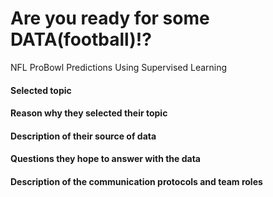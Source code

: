 # Are you ready for some DATA(football)!?
NFL ProBowl Predictions Using Supervised Learning

#### Selected topic 
#### Reason why they selected their topic
#### Description of their source of data
#### Questions they hope to answer with the data
#### Description of the communication protocols and team roles

